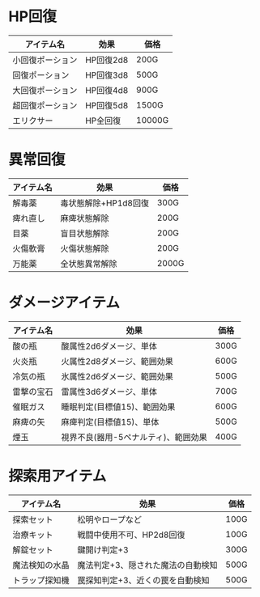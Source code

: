 # HP回復
| アイテム名 | 効果 | 価格 |
|------------|------|------|
| 小回復ポーション| HP回復2d8 | 200G |
|回復ポーション | HP回復3d8 | 500G |
| 大回復ポーション| HP回復4d8 | 900G |
| 超回復ポーション | HP回復5d8| 1500G |
| エリクサー |HP全回復 | 10000G |

# 異常回復
| アイテム名 | 効果 | 価格 |
|------------|------|------|
| 解毒薬 | 毒状態解除+HP1d8回復 | 300G |
| 痺れ直し | 麻痺状態解除 | 200G |
| 目薬 |盲目状態解除 |200G |
| 火傷軟膏 | 火傷状態解除 | 200G |
| 万能薬 | 全状態異常解除 | 2000G |

# ダメージアイテム
| アイテム名 |効果 | 価格 |
|------------|------|------|
| 酸の瓶 | 酸属性2d6ダメージ、単体| 300G |
| 火炎瓶 | 火属性2d8ダメージ、範囲効果 | 600G|
| 冷気の瓶 | 氷属性2d6ダメージ、範囲効果 | 500G |
| 雷撃の宝石 | 雷属性3d6ダメージ、単体 | 700G |
| 催眠ガス | 睡眠判定(目標値15)、範囲効果 | 600G |
|麻痺の矢 | 麻痺判定(目標値15)、単体 | 500G |
| 煙玉 | 視界不良(器用-5ペナルティ)、範囲効果 | 400G |

# 探索用アイテム
| アイテム名 | 効果 | 価格 |
|------------|------|------|
| 探索セット | 松明やロープなど| 100G |
| 治療キット | 戦闘中使用不可、HP2d8回復 | 100G|
| 解錠セット | 鍵開け判定+3 | 300G|
| 魔法検知の水晶 | 魔法判定+3、隠された魔法の自動検知| 500G |
| トラップ探知機| 罠探知判定+3、近くの罠を自動検知 | 500G |
